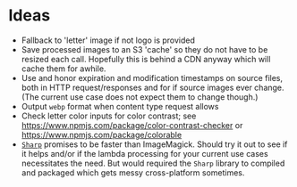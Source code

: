 # Ideas

* Fallback to 'letter' image if not logo is provided
* Save processed images to an S3 'cache' so they do not have to be resized each call. Hopefully this is behind a CDN anyway which will cache them for awhile.
* Use and honor expiration and modification timestamps on source files, both in HTTP request/responses and for if source images ever change. (The current use case does not expect them to change though.)
* Output `webp` format when content type request allows
* Check letter color inputs for color contrast; see https://www.npmjs.com/package/color-contrast-checker or https://www.npmjs.com/package/colorable
* [`Sharp`](https://github.com/lovell/sharp) promises to be faster than ImageMagick. Should try it out to see if it helps and/or if the lambda processing for your current use cases necessitates the need. But would required the `Sharp` library to compiled and packaged which gets messy cross-platform sometimes.
